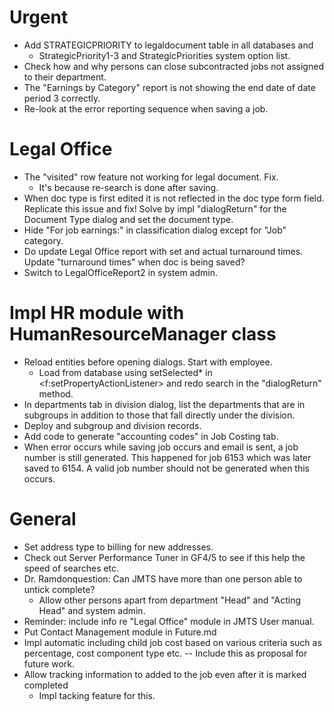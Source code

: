 # Urgent
- Add STRATEGICPRIORITY to legaldocument table in all databases and 
  * StrategicPriority1-3 and StrategicPriorities system option list.
- Check how and why persons can close subcontracted jobs not assigned to their department.
- The "Earnings by Category" report is not showing the end date of date period 3 correctly.
- Re-look at the error reporting sequence when saving a job.

# Legal Office
- The "visited" row feature not working for legal document. Fix.
  * It's because re-search is done after saving.
- When doc type is first edited it is not reflected in the doc type form field.
  Replicate this issue and fix! Solve by impl "dialogReturn" for the Document Type
  dialog and set the document type.
- Hide "For job earnings:" in classification dialog except for "Job" category.
- Do update Legal Office report with set and actual turnaround times. 
  Update "turnaround times" when doc is being saved?
- Switch to LegalOfficeReport2 in system admin.

# Impl HR module with HumanResourceManager class
- Reload entities before opening dialogs. Start with employee.
  * Load from database using setSelected* in <f:setPropertyActionListener>
    and redo search in the "dialogReturn" method.
- In departments tab in division dialog, list the departments that are in subgroups
  in addition to those that fall directly under the division.
- Deploy and subgroup and division records.
- Add code to generate "accounting codes" in Job Costing tab.
- When error occurs while saving job occurs and email is sent, a job number is 
still generated. This happened for job 6153 which was later saved to 6154. 
A valid job number should not be generated when this occurs.

# General
- Set address type to billing for new addresses.
- Check out Server Performance Tuner in GF4/5 to see if this help the speed of 
  searches etc.
- Dr. Ramdonquestion: Can JMTS have more than one person able to untick complete?
  * Allow other persons apart from department "Head" and "Acting Head" and system admin.
- Reminder: include info re "Legal Office" module in JMTS User manual.
- Put Contact Management module in Future.md
- Impl automatic including child job cost based on various criteria such as 
  percentage, cost component type etc. -- Include this as proposal for future 
  work.
- Allow tracking information to added to the job even after it is marked completed
  * Impl tacking feature for this.
